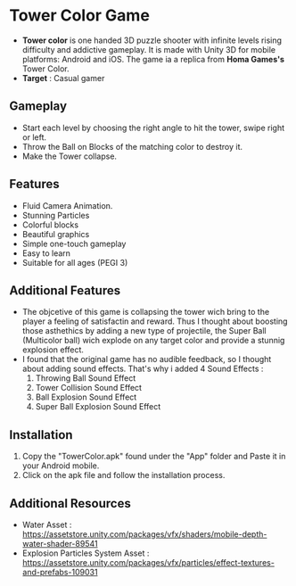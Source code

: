 # Tower Color Game
* **Tower color** is one handed 3D puzzle shooter with infinite levels rising difficulty and addictive gameplay. It is made with Unity 3D for mobile platforms: Android and iOS. The game ia a replica from **Homa Games's** Tower Color.
* **Target** : Casual gamer

## Gameplay
* Start each level by choosing the right angle to hit the tower, swipe right or left.
* Throw the Ball on Blocks of the matching color to destroy it.
* Make the Tower collapse.

## Features
* Fluid Camera Animation.
* Stunning Particles
* Colorful blocks
* Beautiful graphics
* Simple one-touch gameplay
* Easy to learn
* Suitable for all ages (PEGI 3)

## Additional Features
* The objcetive of this game is collapsing the tower wich bring to the player a feeling of satisfactin and reward. Thus I thought about boosting those asthethics by adding a new type of projectile, the Super Ball (Multicolor ball) wich explode on any target color and provide a stunnig explosion effect.
* I found that the original game has no audible feedback, so I thought about adding sound effects. That's why i added 4 Sound Effects : 
  1. Throwing Ball Sound Effect
  2. Tower Collision Sound Effect
  3. Ball Explosion Sound Effect
  4. Super Ball Explosion Sound Effect

## Installation
1. Copy the "TowerColor.apk" found under the "App" folder and Paste it in your Android mobile.
2. Click on the apk file and follow the installation process. 

## Additional Resources
* Water Asset : https://assetstore.unity.com/packages/vfx/shaders/mobile-depth-water-shader-89541
* Explosion Particles System Asset : https://assetstore.unity.com/packages/vfx/particles/effect-textures-and-prefabs-109031
